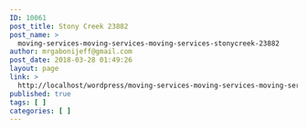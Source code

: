 ```yaml
---
ID: 10061
post_title: Stony Creek 23882
post_name: >
  moving-services-moving-services-moving-services-stonycreek-23882
author: mrgabonijeff@gmail.com
post_date: 2018-03-28 01:49:26
layout: page
link: >
  http://localhost/wordpress/moving-services-moving-services-moving-services-stonycreek-23882/
published: true
tags: [ ]
categories: [ ]
---
```

